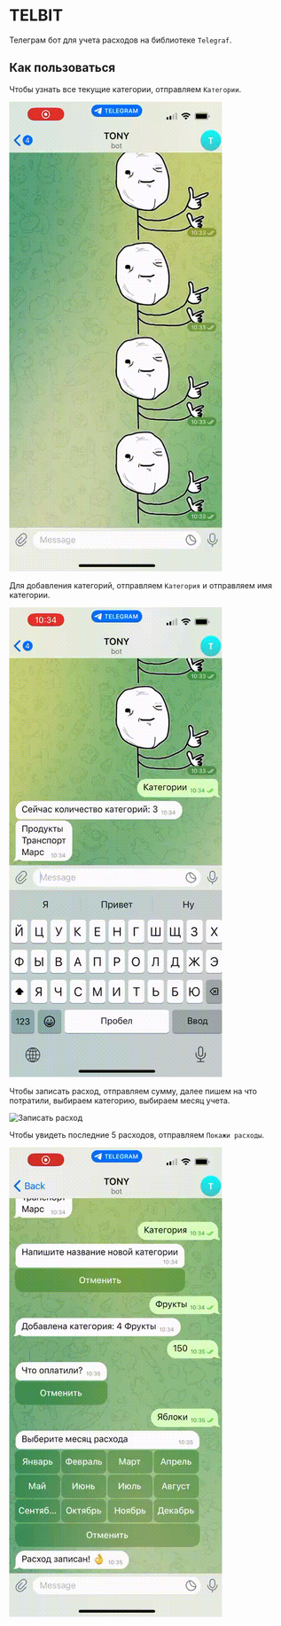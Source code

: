 # TELBIT

Телеграм бот для учета расходов на библиотеке `Telegraf`.

## Как пользоваться

Чтобы узнать все текущие категории, отправляем `Категории`.

![Отобразить список категорий](/assets/categories.gif)

Для добавления категорий, отправляем `Категория` и отправляем имя категории.

![Добавить новую категорию](/assets/category.gif)

Чтобы записать расход, отправляем сумму, далее пишем на что потратили, выбираем категорию, выбираем месяц учета.

![Записать расход](/assets/cost.gif)

Чтобы увидеть последние 5 расходов, отправляем `Покажи расходы`.

![Отобразить последние 5 расходов](/assets/topNCost.gif)
